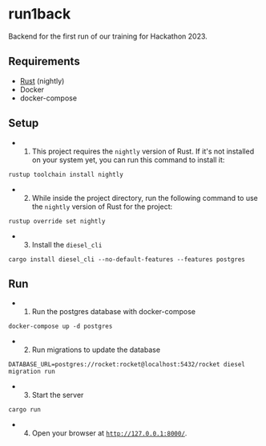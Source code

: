 # run1back

Backend for the first run of our training for Hackathon 2023.  

## Requirements

- [Rust](https://www.rust-lang.org/) (nightly)
- Docker
- docker-compose

## Setup

- 1. This project requires the `nightly` version of Rust. If it's not installed on your system yet, you can run this command to install it:  
```command
rustup toolchain install nightly
```

- 2. While inside the project directory, run the following command to use the `nightly` version of Rust for the project:  
```command
rustup override set nightly
```

- 3. Install the `diesel_cli`  
```command
cargo install diesel_cli --no-default-features --features postgres
```

## Run

- 1. Run the postgres database with docker-compose  
```command
docker-compose up -d postgres
```

- 2. Run migrations to update the database  
```command
DATABASE_URL=postgres://rocket:rocket@localhost:5432/rocket diesel migration run
```

- 3. Start the server  
```command
cargo run
```

- 4. Open your browser at [`http://127.0.0.1:8000/`](http://127.0.0.1:8000).  
